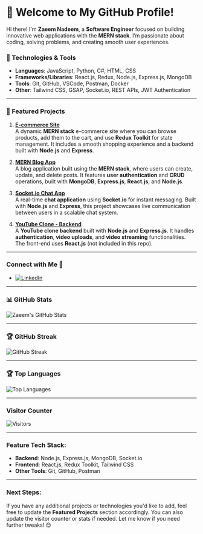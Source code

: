 # 🚀 Welcome to My GitHub Profile!

Hi there! I'm **Zaeem Nadeem**, a **Software Engineer** focused on building innovative web applications with the **MERN stack**. I’m passionate about coding, solving problems, and creating smooth user experiences.

### 🔧 Technologies & Tools
- **Languages**: JavaScript, Python, C#, HTML, CSS
- **Frameworks/Libraries**: React.js, Redux, Node.js, Express.js, MongoDB
- **Tools**: Git, GitHub, VSCode, Postman, Docker
- **Other**: Tailwind CSS, GSAP, Socket.io, REST APIs, JWT Authentication

---

### 🚀 Featured Projects

1. **[E-commerce Site](https://github.com/Zaeem-Nadeem/ecommerceStore)**  
   A dynamic **MERN stack** e-commerce site where you can browse products, add them to the cart, and use **Redux Toolkit** for state management. It includes a smooth shopping experience and a backend built with **Node.js** and **Express**.

2. **[MERN Blog App](https://github.com/Zaeem-Nadeem/Blog-Website)**  
   A blog application built using the **MERN stack**, where users can create, update, and delete posts. It features **user authentication** and **CRUD** operations, built with **MongoDB**, **Express.js**, **React.js**, and **Node.js**.

3. **[Socket.io Chat App](https://github.com/Zaeem-Nadeem/Socketio-Chat)**  
   A real-time **chat application** using **Socket.io** for instant messaging. Built with **Node.js** and **Express**, this project showcases live communication between users in a scalable chat system.

4. **[YouTube Clone - Backend](https://github.com/Zaeem-Nadeem/youtube-backend)**  
   A **YouTube clone backend** built with **Node.js** and **Express.js**. It handles **authentication**, **video uploads**, and **video streaming** functionalities. The front-end uses **React.js** (not included in this repo).

---

### Connect with Me 🤝
- [![LinkedIn](https://img.shields.io/badge/-LinkedIn-blue?style=flat&logo=linkedin&logoColor=white)](https://www.linkedin.com/in/zaeem-nadeem)

---

### 📊 GitHub Stats

![Zaeem's GitHub Stats](https://github-readme-stats.vercel.app/api?username=Zaeem-Nadeem&show_icons=true&theme=radical)

---

### 🏆 GitHub Streak

![GitHub Streak](https://github-readme-streak-stats.herokuapp.com/?user=Zaeem-Nadeem&theme=radical)

---

### 🏆 Top Languages

![Top Languages](https://github-readme-stats.vercel.app/api/top-langs/?username=Zaeem-Nadeem&layout=compact&theme=radical)

---

### Visitor Counter
![Visitors](https://visitor-badge.laobi.icu/badge?page_id=Zaeem-Nadeem.Zaeem-Nadeem)


---

### Feature Tech Stack:
- **Backend**: Node.js, Express.js, MongoDB, Socket.io
- **Frontend**: React.js, Redux Toolkit, Tailwind CSS
- **Other Tools**: Git, GitHub, Postman

---

### Next Steps:
If you have any additional projects or technologies you'd like to add, feel free to update the **Featured Projects** section accordingly. You can also update the visitor counter or stats if needed. Let me know if you need further tweaks! 😊
